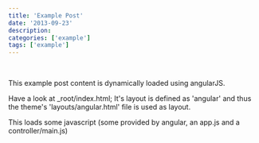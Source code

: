 ```yaml
---
title: 'Example Post'
date: '2013-09-23'
description:
categories: ['example']
tags: ['example']
---
```


<br/>

This example post content is dynamically loaded using angularJS.

Have a look at _root/index.html; It's layout is defined as 'angular' and thus
the theme's 'layouts/angular.html' file is used as layout.

This loads some javascript (some provided by angular, an app.js and a controller/main.js)
